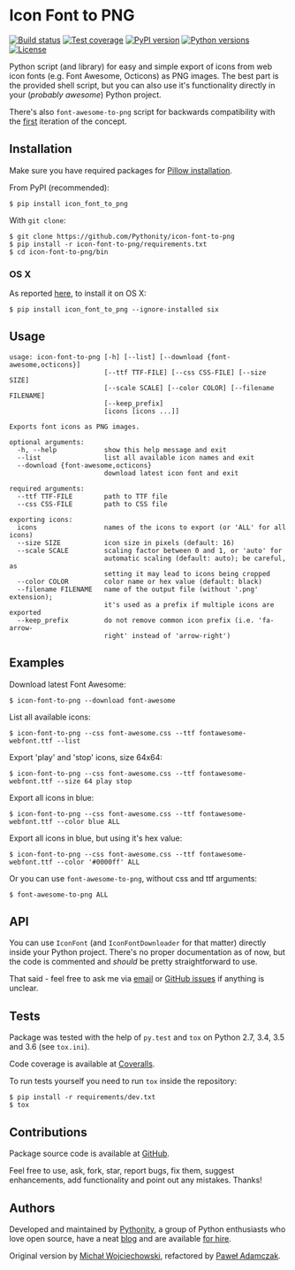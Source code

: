 # Icon Font to PNG
[![Build status](https://img.shields.io/travis/Pythonity/icon-font-to-png.svg)][travis]
[![Test coverage](https://img.shields.io/coveralls/Pythonity/icon-font-to-png.svg)][coveralls]
[![PyPI version](https://img.shields.io/pypi/v/icon_font_to_png.svg)][pypi]
[![Python versions](https://img.shields.io/pypi/pyversions/icon_font_to_png.svg)][pypi]
[![License](https://img.shields.io/github/license/Pythonity/icon-font-to-png.svg)][license]

Python script (and library) for easy and simple export of icons from web
icon fonts (e.g. Font Awesome, Octicons) as PNG images. The best part is
the provided shell script, but you can also use it's functionality
directly in your (*probably awesome*) Python project.

There's also `font-awesome-to-png` script for backwards compatibility
with the [first][odyniec fa2p] iteration of the concept.

## Installation
Make sure you have required packages for [Pillow installation][pillow].

From PyPI (recommended):

```
$ pip install icon_font_to_png
```

With `git clone`:

```shell
$ git clone https://github.com/Pythonity/icon-font-to-png
$ pip install -r icon-font-to-png/requirements.txt
$ cd icon-font-to-png/bin
```

### OS X
As reported [here][if2p osx bug], to install it on OS X:

```
$ pip install icon_font_to_png --ignore-installed six
```

## Usage

```
usage: icon-font-to-png [-h] [--list] [--download {font-awesome,octicons}]
                        [--ttf TTF-FILE] [--css CSS-FILE] [--size SIZE]
                        [--scale SCALE] [--color COLOR] [--filename FILENAME]
                        [--keep_prefix]
                        [icons [icons ...]]

Exports font icons as PNG images.

optional arguments:
  -h, --help            show this help message and exit
  --list                list all available icon names and exit
  --download {font-awesome,octicons}
                        download latest icon font and exit

required arguments:
  --ttf TTF-FILE        path to TTF file
  --css CSS-FILE        path to CSS file

exporting icons:
  icons                 names of the icons to export (or 'ALL' for all icons)
  --size SIZE           icon size in pixels (default: 16)
  --scale SCALE         scaling factor between 0 and 1, or 'auto' for
                        automatic scaling (default: auto); be careful, as
                        setting it may lead to icons being cropped
  --color COLOR         color name or hex value (default: black)
  --filename FILENAME   name of the output file (without '.png' extension);
                        it's used as a prefix if multiple icons are exported
  --keep_prefix         do not remove common icon prefix (i.e. 'fa-arrow-
                        right' instead of 'arrow-right')

```

## Examples
Download latest Font Awesome:

```
$ icon-font-to-png --download font-awesome
```

List all available icons:

```
$ icon-font-to-png --css font-awesome.css --ttf fontawesome-webfont.ttf --list
```

Export 'play' and 'stop' icons, size 64x64:

```
$ icon-font-to-png --css font-awesome.css --ttf fontawesome-webfont.ttf --size 64 play stop
```

Export all icons in blue:

```
$ icon-font-to-png --css font-awesome.css --ttf fontawesome-webfont.ttf --color blue ALL
```

Export all icons in blue, but using it's hex value:

```
$ icon-font-to-png --css font-awesome.css --ttf fontawesome-webfont.ttf --color '#0000ff' ALL
```

Or you can use `font-awesome-to-png`, without css and ttf arguments:

```
$ font-awesome-to-png ALL
```

## API
You can use `IconFont` (and `IconFontDownloader` for that matter)
directly inside your Python project. There's no proper documentation as of now,
but the code is commented and *should* be pretty straightforward to use.

That said - feel free to ask me via [email](mailto:pawel.ad@gmail.com) or 
[GitHub issues][github add issue] if anything is unclear.

## Tests
Package was tested with the help of `py.test` and `tox` on Python 2.7, 3.4, 3.5
and 3.6 (see `tox.ini`).

Code coverage is available at [Coveralls][coveralls].

To run tests yourself you need to run `tox` inside the repository:

```shell
$ pip install -r requirements/dev.txt
$ tox
```

## Contributions
Package source code is available at [GitHub][github].

Feel free to use, ask, fork, star, report bugs, fix them, suggest enhancements,
add functionality and point out any mistakes. Thanks!

## Authors
Developed and maintained by [Pythonity][pythonity], a group of Python enthusiasts who love open source, have a neat [blog][pythonity blog] and are available [for hire][pythonity].

Original version by [Michał Wojciechowski][odyniec], refactored by 
[Paweł Adamczak][pawelad].


[coveralls]: https://coveralls.io/github/Pythonity/icon-font-to-png
[github]: https://github.com/Pythonity/icon-font-to-png
[github add issue]: https://github.com/Pythonity/icon-font-to-png/issues/new
[if2p osx bug]: https://github.com/Pythonity/icon-font-to-png/issues/2#issuecomment-197068427
[license]: https://github.com/Pythonity/icon-font-to-png/blob/master/LICENSE
[odyniec]: https://github.com/odyniec
[odyniec fa2p]: https://github.com/odyniec/font-awesome-to-png
[pawelad]: https://github.com/pawelad
[pillow]: https://pillow.readthedocs.org/en/latest/installation.html
[pypi]: https://pypi.python.org/pypi/icon_font_to_png
[pythonity]: https://pythonity.com/
[pythonity blog]: http://blog.pythonity.com/
[travis]: https://travis-ci.org/Pythonity/icon-font-to-png
